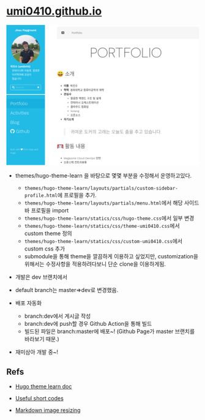 # [umi0410.github.io](https://umi0410.github.io)
![README_preview.png](static/README_preview.png)
* themes/hugo-theme-learn 을 바탕으로 몇몇 부분을 수정해서 운영하고있다.
  * `themes/hugo-theme-learn/layouts/partials/custom-sidebar-profile.html`에 프로필을 추가.
  * `themes/hugo-theme-learn/layouts/partials/menu.html`에서 해당 사이드바 프로필을 import
  * `themes/hugo-theme-learn/statics/css/hugo-theme.css`에서 일부 변경
  * `themes/hugo-theme-learn/statics/css/theme-umi0410.css`에서 custom theme 정의
  * `themes/hugo-theme-learn/statics/css/custom-umi0410.css`에서 custom css 추가
  * submodule을 통해 theme을 깔끔하게 이용하고 싶었지만, customization을 위해서는 수정사항을 적용하려다보니 단순 clone을 이용하게됨.

* 개발은 dev 브랜치에서
* default branch는 master=>dev로 변경했음.
* 배포 자동화
  * branch:dev에서 게시글 작성
  * branch:dev에 push할 경우 Github Action을 통해 빌드
  * 빌드된 파일은 branch:master에 배포~! (Github Page가 master 브랜치를 바라보기 때문.)
* 재미삼아 개발 중~!

## Refs

* [Hugo theme learn doc](https://learn.netlify.app/en/)

* [Useful short codes](https://learn.netlify.app/en/shortcodes/)

* [Markdown image resizing](https://learn.netlify.app/en/cont/markdown/#resizing-image)
